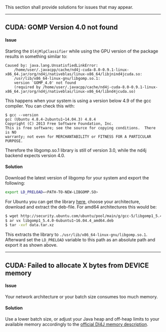 This section shall provide solutions for issues that  may appear.

---------------------------------------------------------------
## CUDA: GOMP Version 4.0 not found
#### Issue
Starting the `Dl4jMlpClassifier` while using the GPU version of the package results in something similar to:
```
Caused by: java.lang.UnsatisfiedLinkError: 
    /home/user/.javacpp/cache/nd4j-cuda-8.0-0.9.1-linux-x86_64.jar/org/nd4j/nativeblas/linux-x86_64/libjnind4jcuda.so: 
    /usr/lib/x86_64-linux-gnu/libgomp.so.1: 
    version `GOMP_4.0' not found 
    (required by /home/user/.javacpp/cache/nd4j-cuda-8.0-0.9.1-linux-x86_64.jar/org/nd4j/nativeblas/linux-x86_64/libnd4jcuda.so)

```
This happens when your system is using a version below 4.9 of the gcc compiler. You can check this with:
```
$ gcc --version
gcc (Ubuntu 4.8.4-2ubuntu1~14.04.3) 4.8.4
Copyright (C) 2013 Free Software Foundation, Inc.
This is free software; see the source for copying conditions.  There is NO
warranty; not even for MERCHANTABILITY or FITNESS FOR A PARTICULAR PURPOSE.
```
Therefore the libgomp.so.1 library is still of version 3.0, while the nd4j backend expects version 4.0.

#### Solution
Download the latest version of libgomp for your system and export the following:
```bash
export LD_PRELOAD=<PATH-TO-NEW-LIBGOMP.SO>
```
For Ubuntu you can get the library [here](https://packages.ubuntu.com/xenial/libgomp1), choose your architecture, download and extract the deb-file. For amd64 architectures this would be:
```bash
$ wget http://security.ubuntu.com/ubuntu/pool/main/g/gcc-5/libgomp1_5.4.0-6ubuntu1~16.04.4_amd64.deb
$ ar vx libgomp1_5.4.0-6ubuntu1~16.04.4_amd64.deb
$ tar -xvf data.tar.xz
```
This extracts the library to `./usr/lib/x86_64-linux-gnu/libgomp.so.1`. Afterward set the `LD_PRELOAD` variable to this path as an absolute path and export it as shown above.

---------------------------------------------------------------
## CUDA: Failed to allocate X bytes from DEVICE memory
#### Issue
Your network architecture or your batch size consumes too much memory.

#### Solution
Use a lower batch size, or adjust your Java heap and off-heap limits to your available memory accordingly to the [official Dl4J memory description](https://deeplearning4j.org/memory).